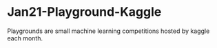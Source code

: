 # Jan21-Playground-Kaggle

Playgrounds are small machine learning competitions hosted by kaggle each month.

